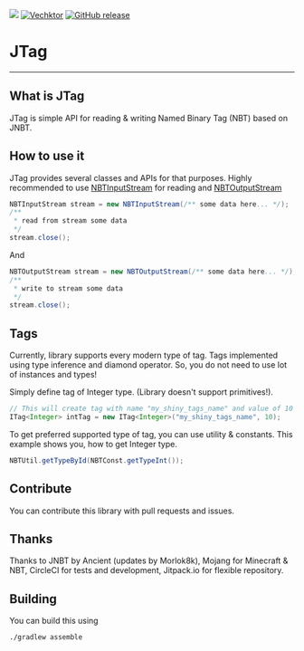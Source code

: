 [![](https://jitpack.io/v/Vechktor/JTag.svg)](https://jitpack.io/#Vechktor/JTag)
[![Vechktor](https://circleci.com/gh/Vechktor/JTag.svg?style=svg)]()
[![GitHub release](https://img.shields.io/github/release/Naereen/StrapDown.js.svg)](https://github.com/Vechktor/JTag/releases/)

# JTag
------------------------------

## What is JTag

JTag is simple API for reading & writing Named Binary Tag (NBT) based on JNBT.

## How to use it

JTag provides several classes and APIs for that purposes.
Highly recommended to use [NBTInputStream](https://github.com/Vechktor/JTag/) for reading
and [NBTOutputStream](https://github.com/Vechktor/JTag/)

```java
NBTInputStream stream = new NBTInputStream(/** some data here... */);
/**
 * read from stream some data
 */
stream.close();
```
And
```java
NBTOutputStream stream = new NBTOutputStream(/** some data here... */);
/**
 * write to stream some data
 */
stream.close();
```

## Tags

Currently, library supports every modern type of tag. Tags implemented
using type inference and diamond operator. So, you do not need to use
lot of instances and types!

Simply define tag of Integer type. (Library doesn't support primitives!).
```java
// This will create tag with name "my_shiny_tags_name" and value of 10
ITag<Integer> intTag = new ITag<Integer>("my_shiny_tags_name", 10);
```

To get preferred supported type of tag, you can use utility & constants.
This example shows you, how to get Integer type.
```java
NBTUtil.getTypeById(NBTConst.getTypeInt());
```

## Contribute

You can contribute this library with pull requests
and issues.

## Thanks

Thanks to JNBT by Ancient (updates by Morlok8k), Mojang for Minecraft & NBT,
CircleCI for tests and development, Jitpack.io for flexible repository.

## Building

You can build this using
```shell
./gradlew assemble
```
